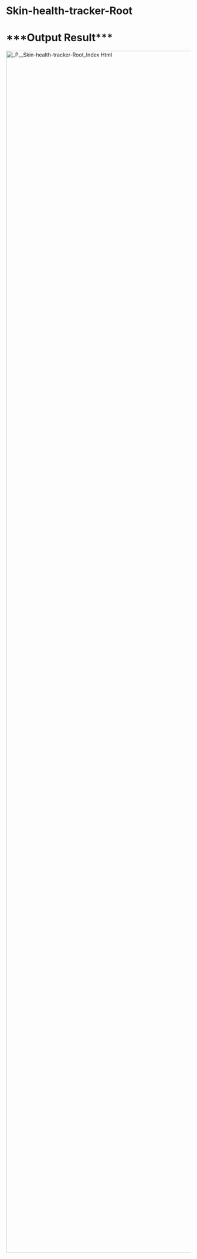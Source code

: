 # Skin-health-tracker-Root

<H1>***Output Result***</H1>

<img width="1235" height="3267" alt="_P__Skin-health-tracker-Root_Index Html" src="https://github.com/user-attachments/assets/853e863a-9bfa-4089-a093-a14142d9d070" />

